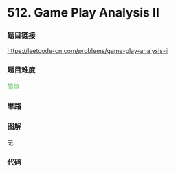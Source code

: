 # 512. Game Play Analysis II

### 题目链接

https://leetcode-cn.com/problems/game-play-analysis-ii

### 题目难度

<font color=#5CB85C>简单</font>

### 思路



### 图解

无

### 代码

```python
```